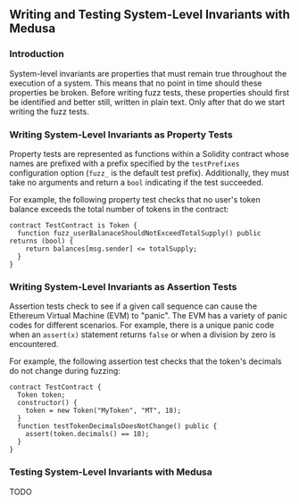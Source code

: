 ## Writing and Testing System-Level Invariants with Medusa

### Introduction

System-level invariants are properties that must remain true throughout the execution of a system. This means that no point in time should these properties be broken. Before writing fuzz tests, these properties should first be identified and better still, written in plain text. Only after that do we start writing the fuzz tests.

### Writing System-Level Invariants as Property Tests

Property tests are represented as functions within a Solidity contract whose names are prefixed with a prefix specified by the `testPrefixes` configuration option (`fuzz_` is the default test prefix). Additionally, they must take no arguments and return a `bool` indicating if the test succeeded.

For example, the following property test checks that no user's token balance exceeds the total number of tokens in the contract:

```solidity
contract TestContract is Token {
  function fuzz_userBalanaceShouldNotExceedTotalSupply() public returns (bool) {
    return balances[msg.sender] <= totalSupply;
  }
}
```

### Writing System-Level Invariants as Assertion Tests

Assertion tests check to see if a given call sequence can cause the Ethereum Virtual Machine (EVM) to "panic". The EVM has a variety of panic codes for different scenarios. For example, there is a unique panic code when an `assert(x)` statement returns `false` or when a division by zero is encountered.

For example, the following assertion test checks that the token's decimals do not change during fuzzing:

```solidity
contract TestContract {
  Token token;
  constructor() {
    token = new Token("MyToken", "MT", 18);
  }
  function testTokenDecimalsDoesNotChange() public {
    assert(token.decimals() == 18);
  }
}
```

### Testing System-Level Invariants with Medusa

TODO